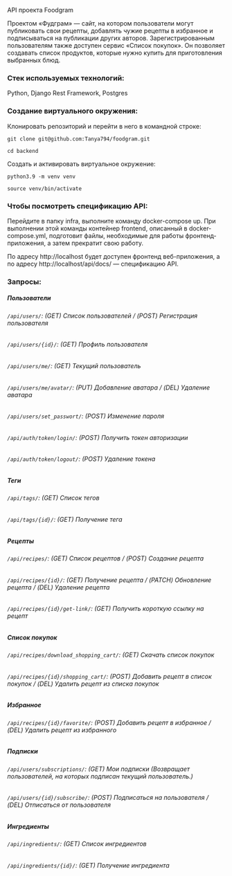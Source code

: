 API проекта Foodgram

Проектом «Фудграм» — сайт, на котором пользователи могут публиковать свои рецепты, добавлять чужие рецепты в избранное и подписываться на публикации других авторов. Зарегистрированным пользователям также доступен сервис «Список покупок». Он позволяет создавать список продуктов, которые нужно купить для приготовления выбранных блюд.

### Стек используемых технологий:
Python, Django Rest Framework, Postgres

### Создание виртуального окружения:

Клонировать репозиторий и перейти в него в командной строке:

```
git clone git@github.com:Tanya794/foodgram.git
```

```
cd backend
```

Cоздать и активировать виртуальное окружение:

```
python3.9 -m venv venv
```

```
source venv/bin/activate
```

### Чтобы посмотреть спецификацию API:

Перейдите в папку infra, выполните команду docker-compose up. При выполнении этой команды контейнер frontend, описанный в docker-compose.yml, подготовит файлы, необходимые для работы фронтенд-приложения, а затем прекратит свою работу.

По адресу http://localhost будет доступен фронтенд веб-приложения, а по адресу http://localhost/api/docs/ — спецификацию API.

### Запросы:

##### Пользователи
###### ```/api/users/```: (GET) Список пользователей / (POST) Регистрация пользователя
###### ```/api/users/{id}/```: (GET) Профиль пользователя
###### ```/api/users/me/```: (GET) Текущий пользователь
###### ```/api/users/me/avatar/```: (PUT) Добавление аватара / (DEL) Удаление аватара
###### ```/api/users/set_passwort/```: (POST) Изменение пароля
###### ```/api/auth/token/login/```: (POST) Получить токен авторизации
###### ```/api/auth/token/logout/```: (POST) Удаление токена

##### Теги
###### ```/api/tags/```: (GET) Cписок тегов
###### ```/api/tags/{id}/```: (GET) Получение тега

##### Рецепты
###### ```/api/recipes/```: (GET) Список рецептов / (POST) Создание рецепта
###### ```/api/recipes/{id}/```: (GET) Получение рецепта / (PATCH) Обновление рецепта / (DEL) Удаление рецепта
###### ```/api/recipes/{id}/get-link/```: (GET) Получить короткую ссылку на рецепт

##### Список покупок
###### ```/api/recipes/download_shopping_cart/```: (GET) Скачать список покупок
###### ```/api/recipes/{id}/shopping_cart/```: (POST) Добавить рецепт в список покупок / (DEL) Удалить рецепт из списка покупок

##### Избранное
###### ```/api/recipes/{id}/favorite/```: (POST) Добавить рецепт в избранное / (DEL) Удалить рецепт из избранного

##### Подписки
###### ```/api/users/subscriptions/```: (GET) Мои подписки (Возвращает пользователей, на которых подписан текущий пользователь.)
###### ```/api/users/{id}/subscribe/```: (POST) Подписаться на пользователя / (DEL) Отписаться от пользователя

##### Ингредиенты
###### ```/api/ingredients/```: (GET) Список ингредиентов
###### ```/api/ingredients/{id}/```: (GET) Получение ингредиента
